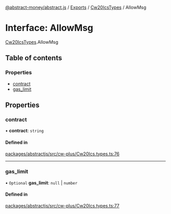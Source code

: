 [@abstract-money/abstract.js](../README.md) / [Exports](../modules.md) / [Cw20IcsTypes](../modules/Cw20IcsTypes.md) / AllowMsg

# Interface: AllowMsg

[Cw20IcsTypes](../modules/Cw20IcsTypes.md).AllowMsg

## Table of contents

### Properties

- [contract](Cw20IcsTypes.AllowMsg.md#contract)
- [gas\_limit](Cw20IcsTypes.AllowMsg.md#gas_limit)

## Properties

### contract

• **contract**: `string`

#### Defined in

[packages/abstractjs/src/cw-plus/Cw20Ics.types.ts:76](https://github.com/AbstractSDK/frontend/blob/07410073/packages/abstractjs/src/cw-plus/Cw20Ics.types.ts#L76)

___

### gas\_limit

• `Optional` **gas\_limit**: ``null`` \| `number`

#### Defined in

[packages/abstractjs/src/cw-plus/Cw20Ics.types.ts:77](https://github.com/AbstractSDK/frontend/blob/07410073/packages/abstractjs/src/cw-plus/Cw20Ics.types.ts#L77)
